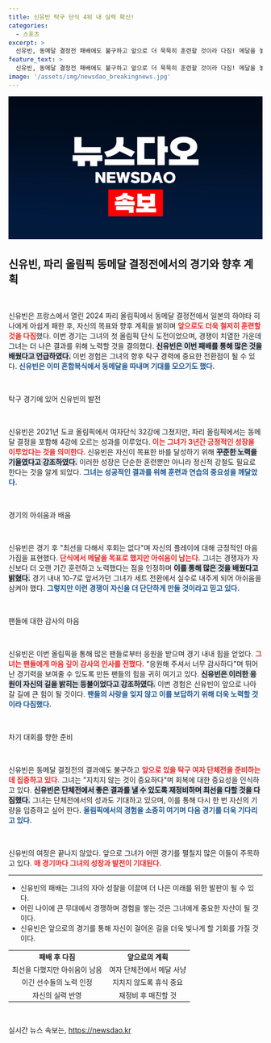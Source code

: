 ```yaml
---
title: 신유빈 탁구 단식 4위 내 실력 확신!
categories:
  - 스포츠
excerpt: >
  신유빈, 동메달 결정전 패배에도 불구하고 앞으로 더 묵묵히 훈련할 것이라 다짐! 메달을 놓친 아쉬움 속에서도 팬들에 대한 감사의 마음을 전하며, 단체전을 향한 새로운 각오를 밝혔다.
feature_text: >
  신유빈, 동메달 결정전 패배에도 불구하고 앞으로 더 묵묵히 훈련할 것이라 다짐! 메달을 놓친 아쉬움 속에서도 팬들에 대한 감사의 마음을 전하며, 단체전을 향한 새로운 각오를 밝혔다.
image: '/assets/img/newsdao_breakingnews.jpg'
---
```


<p><img src="/assets/img/newsdao_breakingnews.jpg" alt="cryptoinkorea 속보" /></p>

<h2 data-ke-size="size26">신유빈, 파리 올림픽 동메달 결정전에서의 경기와 향후 계획</h2>

<p data-ke-size="size16">&nbsp;</p>

<p>신유빈은 프랑스에서 열린 2024 파리 올림픽에서 동메달 결정전에서 일본의 하야타 히나에게 아쉽게 패한 후, 자신의 목표와 향후 계획을 밝히며 <b><span style="color: #ee2323;">앞으로도 더욱 철저히 훈련할 것을 다짐</span></b>했다. 이번 경기는 그녀의 첫 올림픽 단식 도전이었으며, 경쟁이 치열한 가운데 그녀는 더 나은 결과를 위해 노력할 것을 결의했다. <b><span style="background-color: #21538527;">신유빈은 이번 패배를 통해 많은 것을 배웠다고 언급하였다.</span></b> 이번 경험은 그녀의 향후 탁구 경력에 중요한 전환점이 될 수 있다. <b><span style="color: #1a5490;">신유빈은 이미 혼합복식에서 동메달을 따내며 기대를 모으기도 했다.</span></b></p>

<p data-ke-size="size16">&nbsp;</p>

<p>탁구 경기에 있어 신유빈의 발전</p>

<p data-ke-size="size16">&nbsp;</p>

<p>신유빈은 2021년 도쿄 올림픽에서 여자단식 32강에 그쳤지만, 파리 올림픽에서는 동메달 결정을 포함해 4강에 오르는 성과를 이루었다. <b><span style="color: #ee2323;">이는 그녀가 3년간 긍정적인 성장을 이루었다는 것을 의미한다.</span></b> 신유빈은 자신이 목표한 바를 달성하기 위해 <b><span style="background-color: #21538527;">꾸준한 노력을 기울였다고 강조하였다.</span></b> 이러한 성장은 단순한 훈련뿐만 아니라 정신적 강철도 필요로 한다는 것을 알게 되었다. <b><span style="color: #1a5490;">그녀는 성공적인 결과를 위해 훈련과 연습의 중요성을 깨달았다.</span></b></p>

<p data-ke-size="size16">&nbsp;</p>

<p>경기의 아쉬움과 배움</p>

<p data-ke-size="size16">&nbsp;</p>

<p>신유빈은 경기 후 "최선을 다해서 후회는 없다"며 자신의 플레이에 대해 긍정적인 마음가짐을 표현했다. <b><span style="color: #ee2323;">단식에서 메달을 목표로 했지만 아쉬움이 남는다.</span></b> 그녀는 경쟁자가 자신보다 더 오랜 기간 훈련하고 노력했다는 점을 인정하며 <b><span style="background-color: #21538527;">이를 통해 많은 것을 배웠다고 밝혔다.</span></b> 경기 내내 10-7로 앞서가던 그녀가 세트 전환에서 실수로 내주게 되어 아쉬움을 삼켜야 했다. <b><span style="color: #1a5490;">그렇지만 이런 경쟁이 자신을 더 단단하게 만들 것이라고 믿고 있다.</span></b></p>

<p data-ke-size="size16">&nbsp;</p>

<p>팬들에 대한 감사의 마음</p>

<p data-ke-size="size16">&nbsp;</p>

<p>신유빈은 이번 올림픽을 통해 많은 팬들로부터 응원을 받으며 경기 내내 힘을 얻었다. <b><span style="color: #ee2323;">그녀는 팬들에게 마음 깊이 감사의 인사를 전했다.</span></b> "응원해 주셔서 너무 감사하다"며 뛰어난 경기력을 보여줄 수 있도록 만든 팬들의 힘을 귀히 여기고 있다. <b><span style="background-color: #21538527;">신유빈은 이러한 응원이 자신의 길을 밝히는 등불이었다고 강조하였다.</span></b> 이번 경험은 신유빈이 앞으로 나아갈 길에 큰 힘이 될 것이다. <b><span style="color: #1a5490;">팬들의 사랑을 잊지 않고 이를 보답하기 위해 더욱 노력할 것이라 다짐했다.</span></b></p>

<p data-ke-size="size16">&nbsp;</p>

<p>차기 대회를 향한 준비</p>

<p data-ke-size="size16">&nbsp;</p>

<p>신유빈은 동메달 결정전의 결과에도 불구하고 <b><span style="color: #ee2323;">앞으로 있을 탁구 여자 단체전을 준비하는 데 집중하고 있다.</span></b> 그녀는 "지치지 않는 것이 중요하다"며 회복에 대한 중요성을 인식하고 있다. <b><span style="background-color: #21538527;">신유빈은 단체전에서 좋은 결과를 낼 수 있도록 재정비하며 최선을 다할 것을 다짐했다.</span></b> 그녀는 단체전에서의 성과도 기대하고 있으며, 이를 통해 다시 한 번 자신의 기량을 입증하고 싶어 한다. <b><span style="color: #1a5490;">올림픽에서의 경험을 소중히 여기며 다음 경기를 더욱 기다리고 있다.</span></b></p>

<p data-ke-size="size16">&nbsp;</p>

<p>신유빈의 여정은 끝나지 않았다. 앞으로 그녀가 어떤 경기를 펼칠지 많은 이들이 주목하고 있다. <b><span style="color: #ee2323;">매 경기마다 그녀의 성장과 발전이 기대된다.</span></b></p>

<hr>

<ul>
    <li>신유빈의 패배는 그녀의 자아 성찰을 이끌며 더 나은 미래를 위한 발판이 될 수 있다.</li>
    <li>어린 나이에 큰 무대에서 경쟁하며 경험을 쌓는 것은 그녀에게 중요한 자산이 될 것이다.</li>
    <li>신유빈은 앞으로의 경기를 통해 자신이 걸어온 길을 더욱 빛나게 할 기회를 가질 것이다.</li>
</ul>

<table style="width:100%">
    <tr>
        <td style="text-align: center; height: 17px;"><b>패배 후 다짐</b></td>
        <td style="text-align: center; height: 17px;"><b>앞으로의 계획</b></td>
    </tr>
    <tr>
        <td style="text-align: center; height: 17px;">최선을 다했지만 아쉬움이 남음</td>
        <td style="text-align: center; height: 17px;">여자 단체전에서 메달 사냥</td>
    </tr>
    <tr>
        <td style="text-align: center; height: 17px;">이긴 선수들의 노력 인정</td>
        <td style="text-align: center; height: 17px;">지치지 않도록 휴식 중요</td>
    </tr>
    <tr>
        <td style="text-align: center; height: 17px;">자신의 실력 반영</td>
        <td style="text-align: center; height: 17px;">재정비 후 매진할 것</td>
    </tr>
</table>

<p data-ke-size="size16">&nbsp;</p>
실시간 뉴스 속보는, <a href="https://newsdao.kr" rel="dofollow">https://newsdao.kr</a>


